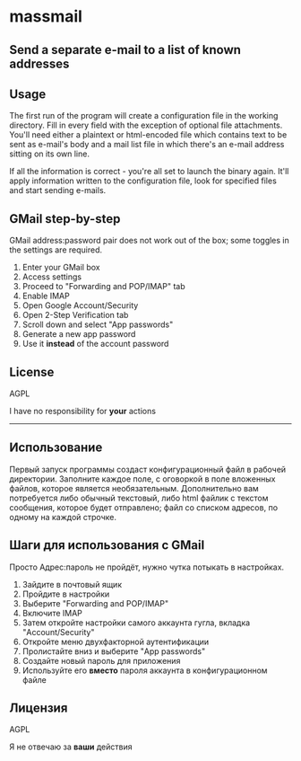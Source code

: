 # massmail
## Send a separate e-mail to a list of known addresses

## Usage
The first run of the program will create a configuration file in the working directory. Fill in every field with the exception of optional file attachments. You'll need either a plaintext or html-encoded file which contains text to be sent as e-mail's body and a mail list file in which there's an e-mail address sitting on its own line.

If all the information is correct - you're all set to launch the binary again. It'll apply information written to the configuration file, look for specified files and start sending e-mails.

## GMail step-by-step
GMail address:password pair does not work out of the box; some toggles in the settings are required.

1. Enter your GMail box
2. Access settings
3. Proceed to "Forwarding and POP/IMAP" tab
4. Enable IMAP
5. Open Google Account/Security
6. Open 2-Step Verification tab
7. Scroll down and select "App passwords"
8. Generate a new app password
9. Use it **instead** of the account password

## License
AGPL

I have no responsibility for **your** actions

-----

## Использование
Первый запуск программы создаст конфигурационный файл в рабочей директории. Заполните каждое поле, с оговоркой в поле вложенных файлов, которое является необязательным. Дополнительно вам потребуется либо обычный текстовый, либо html файлик с текстом сообщения, которое будет отправлено; файл со списком адресов, по одному на каждой строчке.

## Шаги для использования с GMail
Просто Адрес:пароль не пройдёт, нужно чутка потыкать в настройках.

1. Зайдите в почтовый ящик
2. Пройдите в настройки
3. Выберите "Forwarding and POP/IMAP"
4. Включите IMAP
5. Затем откройте настройки самого аккаунта гугла, вкладка "Account/Security"
6. Откройте меню двухфакторной аутентификации
7. Пролистайте вниз и выберите "App passwords"
8. Создайте новый пароль для приложения
9. Используйте его **вместо** пароля аккаунта в конфигурационном файле 

## Лицензия
AGPL

Я не отвечаю за **ваши** действия